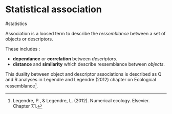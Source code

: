 # Statistical association

#statistics 

Association is a loosed term to describe the *ressemblance* between a set of objects or descriptors.

These includes :
 - **dependance** or **correlation** between *descriptors*. 
 - **distance** and **similarity** which describe ressemblance between *objects*.

 This duality between object and descriptor associations is described as
Q and R analyses in Legendre and Legendre (2012) chapter on Ecological
ressemblance[^Legendre].

[^Legendre]: Legendre, P., & Legendre, L. (2012). Numerical
ecology. Elsevier. Chapter 7.1.
